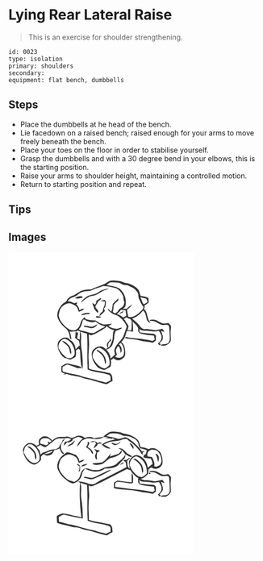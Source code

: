 # Lying Rear Lateral Raise
> This is an exercise for shoulder strengthening.

``` 
id: 0023 
type: isolation 
primary: shoulders 
secondary:  
equipment: flat bench, dumbbells 
``` 

## Steps

 - Place the dumbbells at he head of the bench.
 - Lie facedown on a raised bench; raised enough for your arms to move freely beneath the bench.
 - Place your toes on the floor in order to stabilise yourself.
 - Grasp the dumbbells and with a 30 degree bend in your elbows, this is the starting position.
 - Raise your arms to shoulder height, maintaining a controlled motion.
 - Return to starting position and repeat.

## Tips


## Images

<svg width="368" height="300" viewBox="0 0 276 225" xmlns="http://www.w3.org/2000/svg">
  <g fill="#FFF">
    <path d="M0 0h276v225H0V0m146.55 45.38c-7.22 4.73-15.88 6.27-23.42 10.24-5.12.09-10.45.22-15.2 2.35-3.51 2.09-6.95 4.31-10.45 6.42-4.16 1.4-8.85 3.27-10.72 7.6-1.14 2.51-3.98 3.36-5.95 5.05C75.79 82 72 88.81 72.71 96.07c1.81 7.48 7.22 13.48 13.09 18.17 4.08 3.75 5.03 9.43 5.94 14.62.12 1.12 1.24 1.06 1.86.39-.52-3.63-1.16-7.29-2.59-10.69 3.28.18 6.55-.24 9.82-.38.58-.28 1.73-.84 2.31-1.12 1.08.41 2.17.8 3.27 1.19-.26 4.06-.05 8.13-.39 12.19-1.24-.52-2.45-1.08-3.65-1.69-.46-3.26 1.55-6.31 1.02-9.59-.57.35-1.7 1.04-2.26 1.38l.16-2.3c-.6.58-1.18 1.17-1.75 1.78.48 2.83-.01 5.66-.7 8.4.33-.03.99-.1 1.32-.13.74 2.07 2.91 2.72 4.53 3.89.74 2.17.96 4.48 1.36 6.73-2.16 1.83-4.2 3.79-6.18 5.81-.46-5.36-3.02-11.1-7.94-13.71-1.79-1.4-3.17-3.85-5.79-3.57-4.5-.69-8.54 2.06-11.39 5.25-2.66 3.96-1.44 8.93-.29 13.19 2.03 4.46 4.62 8.96 8.64 11.9 3.09.44 5.98 1.55 8.9 2.61 2.52-1.37 5.03-2.78 7.59-4.09 1.05-3.07 1.31-6.39.61-9.57a38.14 38.14 0 0 0 3.78-2.64c.58.36 1.72 1.09 2.3 1.46 1.18 9.62-.06 19.78 3.89 28.87.86-7.81.01-15.68-.58-23.48-.65-5.32-1.81-10.6-1.76-15.99-.15-5.47 1.24-11.19-.93-16.43 3.23 1.33 6.61 2.22 9.98 3.13 1.16 17.74-.19 35.52.9 53.25 10.19 4.44 21.73 4.19 32.06 8.19l.61.51c2.39 1.69 1 5.19 1.51 7.71-2.3.95-4.52 2.08-6.74 3.2-3.71-1.19-7.56-1.82-11.31-2.84-7.98-3.24-16.73-3.81-24.87-6.64-9.17-3.27-19.03-3.79-28.2-7-.92-2.2-.37-4.68-.45-7 2.25-1.15 4.48-2.35 6.68-3.6 5.02 1.74 10.39 2.75 15.04 5.38 2.27.1 4.54.2 6.79-.18-.28-.34-.86-1.03-1.15-1.37-5.58-2.68-11.95-3.01-17.81-4.88-4.12-1.97-7.65 2.09-11.24 3.53-.03 2.74-.19 5.5.1 8.24.9 2.06 3.54 1.99 5.26 2.89-.86.51-1.72 1.02-2.57 1.53 1.78-.06 3.47-.6 5.17-1.03 7.62 3.28 16.17 2.68 23.75 6.01 4.74 1.85 9.92 2.01 14.7 3.75 6.97 1.71 13.72 4.39 20.79 5.63 3.06-1.5 5.73-3.72 8.96-4.91-.47-3.47.15-7.61-2.6-10.28-.2-.28-.61-.83-.81-1.11-8.18-1.75-16.35-3.53-24.62-4.85-2.53-.42-4.98-1.24-7.37-2.14.22-4.25.17-8.51-.25-12.74-.69-8.37.83-16.75.67-25.08-.03-4.42-.5-8.82-.48-13.24.93.34 2.79 1.02 3.73 1.36 7.85-1.82 14.15-7.12 21.04-11 .6-.87 1.21-1.74 1.85-2.57 3.15 2.88 6.89 5.14 11.08 6.1-2.59 4.33-1.41 9.46-2.43 14.15-1.66 4.15-2.53 9.01-6.32 11.86-.44-3.16-.18-6.39 1.83-9 .54-.18 1.62-.55 2.17-.73.1-1.59.26-3.17.45-4.75a22.856 22.856 0 0 1-4.26 5.61c-2.22 2.21-2.93 6.18-.8 8.69-.94.87-1.88 1.75-2.81 2.64-2.48-2.23-5.28-4.8-8.9-4.36-4.14-.19-7.47 2.54-10.25 5.26-3.28 4.4-1.48 10.14-.31 14.95 2.67 5.25 5.87 11.05 11.66 13.3 1.96.86 4.16 2.03 6.35 1.22 2.74-1.2 5.26-2.83 7.96-4.12 1.5-3.33 1.51-7.12.72-10.64l2.17-.36c.51-.73 1.01-1.45 1.52-2.17 2.58 1.67 5.35 3.99 8.66 3.14 4.28-1.11 8.97-4.17 9.15-9.04.22-6.29-.53-13.79-5.8-17.99 1.75-2.04 3.51-4.11 4.81-6.48 1.71-3.16 2.04-6.81 3.48-10.08 3.09-.12 6.13.64 9.19.99.01-5.03.09-10.09-.78-15.06 2.91 2.72 6.08 5.37 7.96 8.97 1.13 2.06.26 4.51.32 6.72l1.37-.98.12 2.37c7.07 2.6 14.63 3.15 22.05 3.88.25 1.98.65 3.93 1.28 5.82-1.47.74-2.83 2.51-4.65 1.87-5.92-1.43-11.96-2.26-17.98-3.14-6.88-.62-13.86-.85-20.57-2.64-.16.16-.48.47-.64.63 0 .37.02 1.12.02 1.49 7.5 1.24 15.23 1.31 22.57 3.43 5.11 1.66 10.59 1.14 15.72 2.72 2.94 1.34 4.95-1.55 7.16-2.92-.04-2.46 0-4.93.07-7.39-1.28-1.07-2.44-2.66-4.3-2.6-6.49-.55-12.99-.92-19.43-1.92-.62-1.7-.88-3.5-1.21-5.27 4.98 4.23 11.61 1.96 17.44 3.3 4.04.98 8.15.32 12.15-.46 1.17 3.22 4.19 5.89 3.6 9.57.14 3.91-2.51 7.04-5.41 9.29l2.45 2.69c.74-.66 1.48-1.31 2.22-1.95l-2.35-.71c1.61-2.81 5.34-4.7 5.08-8.35.4-3.78-1.69-7.12-2.76-10.6 1.71.56 3.4 1.23 5.16 1.61-.72-1.7-1.92-3.12-2.94-4.64-3.77.44-7.34 2.02-11.16 2.12-3.67-.5-7.31-1.17-10.96-1.73-2.41-.2-5 .79-7.22-.52-2.7-1.14-4.03-3.9-5.91-5.96-2.82-3.52-6.56-6.11-9.94-9.03 6.75-2.13 12.13-6.95 16.63-12.23 2.98 3.19 3.92 7.44 4.7 11.59.55 3.24 2.64 7.01 6.37 6.88-6.22-5.48-3.67-15.56-10.2-20.88.33-.66.97-1.97 1.3-2.62-.1-.54-.3-1.6-.4-2.13 2.18-1.45 4.21-3.09 6.3-4.66-.14-2.14-.27-4.29-.37-6.43-3.46-2.31-7.67-2.75-11.69-3.27-.9-3.03-1.74-6.11-3.05-8.99-3.74-5.15-9.82-7.71-15.6-9.82-3.5-.43-6.87-1.21-10.06-2.74-6.92-1.08-15.21-3.29-21.25 1.51m63.67 55.83c0 .31-.02.94-.02 1.25 2.58.38 5.26.17 7.78.95 3.06 1.35 5.78 3.34 8.8 4.77 3.68 1.84 8.25-1.47 11.64 1.37 1.28 4.3.89 8.94 1.35 13.38-.16 3.98 1.17 8.7-1.73 11.98-3.01 3.73-8.78.9-12.19 4.09 2.68.67 5.44.34 8.15.21 3.12-1.56 6.33-3.7 7.44-7.17.13-5.67-.77-11.37.09-17.02.21-1.84.54-3.79-.13-5.57-1.05-1.33-2.3-2.47-3.45-3.7-3.25 0-6.67 1.73-9.77.21-2.78-1-5.17-2.76-7.76-4.12-3.23-1.11-6.86-1.4-10.2-.63z"/>
    <path d="M145.79 49.11c1.83-1.13 3.32-2.81 5.28-3.73 4.25-.45 8.58-.22 12.8.41 2.69.35 4.7 2.43 7.27 3.1 2.05.37 4.14.44 6.22.65 2.7 1.68 5.7 2.77 8.52 4.22 2.63 2.01 5.16 4.36 6.6 7.39.95 2.35.69 4.97 1.18 7.43 2.39 4.28 3.43 9.3 7.12 12.78-.18 4.63-4.5 7.09-7.39 10.06-4.31 3.16-9.42 6.72-15.06 5.23-1.03-3.49-1.56-7.1-1.95-10.71 2.94-2.27 5.9-4.7 7.83-7.93-3.01 1.88-5.85 4.07-8.32 6.62-1.84 0-3.69.03-5.53.08 1.35-1.43 3.28-2.57 3.76-4.61 1.34-7.41-.13-15.32-4.91-21.26-4.93-7.98-15.31-7.78-23.42-9.73z"/>
    <path d="M124.57 56.65c5.15-2.86 11.02-3.93 16.48-6.05 5.9.09 11.67 1.54 17.4 2.84 6.04 1.78 9.86 7.13 12.31 12.62-.02 3.06.65 6.06 1.64 8.95-.17 2.13-1.08 4.2-2.17 6.02-2.15 2.25-5.44 3.3-6.99 6.13-.97 2.1-3.01 3.23-4.92 4.34-1.08-.74-2.16-1.49-3.23-2.24 1.12-3.5 1.18-7.16 1.57-10.77 1.85-2.45 4.38-4.3 6.66-6.34.06-1.12.11-2.24.17-3.36-2.51 3-5.85 5.21-8.16 8.36-1.02 3.94-.36 8.32-2.75 11.88-1.54-1.69-3.02-3.44-4.68-5.03.18 3.57 3.39 5.32 5.97 7.13 3.08 2.62 7.53 2.51 10.63 5.16 4.87 3.83 9.25 8.77 11.49 14.62-1.47 4.27-2.95 8.55-4.43 12.82-2.88 8.54-12.07 13.17-14.04 22.18-.2 2.24.58 4.4 1.14 6.53-2.3 2.1-4.53 4.26-6.76 6.44-.18-5.1-2.71-10.02-6.46-13.42 2.37-.72 4.68-1.8 6.38-3.65 3.77-3.12 4.13-8.33 5.43-12.71-.1-4.05.43-8.09 2.43-11.68 2.97-.78 5.77-2.08 8.54-3.4.07-.4.21-1.2.28-1.61-2.56.52-5.01 1.44-7.54 2.1-4.32-.62-8.82-1.49-12.33-4.27 1.87-.92 3.69-1.96 5.22-3.41-4.31.24-8.6 1.37-12.92.93-4.33-1.11-8.08-3.69-11.81-6.04-4.29.24-8.58-.24-12.72-1.33-1.59-.49-2.45-2.05-3.36-3.31-1.24 1.37-2.62 2.63-3.82 4.04-2.47 3.82-2.35 9.03-5.84 12.24-3.34 4.03-9.91 4.31-13.94 1.22-7.03-4.8-13.93-11.7-14.74-20.61 1.02-4.1 1.34-8.69 4.37-11.93 3.28-3.08 7.34-6.1 12.09-5.77 3.94 1.06 7.96 2.76 10.71 5.88 1.09 2.27 1.66 4.76 2.94 6.95 2.7-1.31 6.16-1.82 7.69-4.71-2.57.21-5.05 1-7.27 2.31.36-3.53-1.8-6.27-4.19-8.54.37-.74 1.11-2.21 1.49-2.95-1.57.17-3.09.56-4.56 1.16-3.18-1.41-6.29-3.18-9.89-3.08 2.03-3.21 5.26-5.25 8.87-6.26 5.21-1.36 8.14-6.68 13.52-7.68 4.54-1.82 9.83-.14 14.1-2.7m9.31 3.15c-4.54 3.36-10.34 3.61-15.46 5.53-4 2.73-8.28 5.49-10.6 9.91 4.62-3.31 8.69-7.6 14.22-9.45 2.68-.66 5.52-.76 8.09-1.86 3.96-1.83 7.35-4.72 11.37-6.43 2.66-.76 5.44-1.36 7.69-3.08-5.31 1.04-10.9 2.03-15.31 5.38m-34.89 9.09c3.8 1.28 7.68-.25 11.46-.8a37.8 37.8 0 0 0-1.52-2.22c-3.46-.53-7.4.57-9.94 3.02m31.61 3.97c-.01.68-.04 2.04-.05 2.72-.62 1-1.23 1.99-1.84 3-1.26-1.03-2.6-1.99-4.15-2.56.81 2.36 1.85 4.64 2.53 7.05.86 3.33 3.58 5.69 6.18 7.72 1.96-4.06-3.78-6.19-4.09-9.98 1.49-2.43 3.11-4.78 4.36-7.36 1.38-1.58 5.09-2.42 4.09-5.04-2.57 1.08-4.85 2.73-7.03 4.45m6.32.3c2.11.21 4.23.23 6.34.49.63 3.56-.49 7.11-2.26 10.17-.12 1.65-.48 3.26-.9 4.85-2.56 1.52-4.69 3.76-4.93 6.91 1.9-1.53 3.76-3.11 5.56-4.74.86-.85 1.79-1.65 2.45-2.67.3-1.54-.73-2.82-1.3-4.14 2.86-1.62 2.67-5.26 3-8.09.33-1.66-.2-3.37-1.62-4.36-2.25-.38-4.33.76-6.34 1.58m-28.89 21.09c4.18-.65 8.25-2.18 12.56-1.79-.01-.48-.02-1.45-.03-1.94-4.29.18-9.66-.07-12.53 3.73m22.25 3.25c2.67.85 5.46.16 8.12-.39-2.34-1.31-5.03-1.78-7.69-1.71-.11.52-.32 1.57-.43 2.1zM196.08 67.39c3.03.76 6.13 1.27 9.09 2.29.71 1.57 1.18 3.24 1.79 4.86-1.91 1.19-3.83 2.36-5.76 3.5-2.7-3.07-2.93-7.31-5.12-10.65z"/>
    <path d="M160.98 92.38c2.43-1.75 4.71-3.75 6.3-6.32 2.27.32 4.54.58 6.82.79.44 2.59.84 5.19 1.15 7.8a211.5 211.5 0 0 1-4.28 3.11c-2.9-2.53-6.11-4.73-9.99-5.38m3.76-.32c2.74-.35 5.56-1.44 6.91-4.03-2.6.76-5.01 2.08-6.91 4.03zM171.31 99.96c1.4-.94 2.8-1.91 4.19-2.88 1.76 1.24 3.7 2.19 5.8 2.73.67.99 1.34 1.97 2.02 2.96-.31 4.72.37 9.51-.74 14.18-1.88-.15-3.76-.31-5.63-.51.65-2.12 1.66-4.2 1.61-6.46-1.44-3.04-4.29-5.2-5.27-8.49-.49-.39-1.48-1.15-1.98-1.53zM111.04 100.67c1.29.06 2.59.14 3.89.24l-.64.87c4.79 1.68 10.24 4.32 15.2 1.8 4 3.71 8.93 6.16 14.31 7.09-.35.38-1.05 1.14-1.4 1.51-5.42 1.87-9.87 5.66-14.96 8.17-5.43 1.77-10.41-1.86-15.64-2.62-2.22-.61-4.74-.51-6.67-1.87-.35-1.38.93-2.3 1.51-3.39 2.55-3.47 2.73-7.94 4.4-11.8m13.05 10.77c-3.77-.48-7.43-1.64-11.24-1.87-.18.42-.53 1.26-.7 1.68 3.16.42 6.26 1.22 9.36 1.96 4.5 1.07 8.91-2 10.98-5.84-2.79 1.37-5.41 3.13-8.4 4.07zM74.59 143.17c-1.36-6.07 3.08-13.21 9.36-13.95 8.83 2.54 14.29 11.86 14.57 20.68.38 3.41-2.08 6.41-5.05 7.74-2.18 1.14-4.61 0-6.89-.16-5.08-3.74-9.1-8.72-11.99-14.31m5.02-10.85c2.94 3.33 7.26 5.38 9.54 9.33 2.38 3.22 1.39 7.73 3.9 10.88.89-4.65-.01-9.77-3.17-13.4-2.64-3.15-5.86-6.67-10.27-6.81zM164.22 137.63c.9-.83 1.8-1.66 2.69-2.5 4.36 4.53 5.96 11.4 4.54 17.45-1.51 5.3-8.08 5.78-12.4 3.84.26-1.51 1.47-2.56 2.31-3.76-.61-2.19-1.78-4.34-1.6-6.66.72-2.19 2.06-4.12 3.31-6.04 3.26 2.41 3.3 6.73 3.9 10.37 3.13-4.15 1.09-9.81-2.75-12.7zM126.55 159.44c-4.03-6.53 1.17-15.87 8.43-17.03 10.58 3.01 16.76 15.04 15.3 25.56-1.97 2.29-4.19 4.42-7.13 5.39-7.82-.89-12.85-7.67-16.6-13.92m4.96-12.33c3.98 2.75 8.09 5.8 10.19 10.31 1.13 3.22 1.43 6.66 2.4 9.92.57-1.77 1.41-3.61.9-5.5-.68-7.6-6.74-13.91-13.71-16.43.06.43.16 1.28.22 1.7z"/>
  </g>
  <g fill="#333">
    <path d="M146.55 45.38c6.04-4.8 14.33-2.59 21.25-1.51 3.19 1.53 6.56 2.31 10.06 2.74 5.78 2.11 11.86 4.67 15.6 9.82 1.31 2.88 2.15 5.96 3.05 8.99 4.02.52 8.23.96 11.69 3.27.1 2.14.23 4.29.37 6.43-2.09 1.57-4.12 3.21-6.3 4.66.1.53.3 1.59.4 2.13-.33.65-.97 1.96-1.3 2.62 6.53 5.32 3.98 15.4 10.2 20.88-3.73.13-5.82-3.64-6.37-6.88-.78-4.15-1.72-8.4-4.7-11.59-4.5 5.28-9.88 10.1-16.63 12.23 3.38 2.92 7.12 5.51 9.94 9.03 1.88 2.06 3.21 4.82 5.91 5.96 2.22 1.31 4.81.32 7.22.52 3.65.56 7.29 1.23 10.96 1.73 3.82-.1 7.39-1.68 11.16-2.12 1.02 1.52 2.22 2.94 2.94 4.64-1.76-.38-3.45-1.05-5.16-1.61 1.07 3.48 3.16 6.82 2.76 10.6.26 3.65-3.47 5.54-5.08 8.35l2.35.71c-.74.64-1.48 1.29-2.22 1.95l-2.45-2.69c2.9-2.25 5.55-5.38 5.41-9.29.59-3.68-2.43-6.35-3.6-9.57-4 .78-8.11 1.44-12.15.46-5.83-1.34-12.46.93-17.44-3.3.33 1.77.59 3.57 1.21 5.27 6.44 1 12.94 1.37 19.43 1.92 1.86-.06 3.02 1.53 4.3 2.6-.07 2.46-.11 4.93-.07 7.39-2.21 1.37-4.22 4.26-7.16 2.92-5.13-1.58-10.61-1.06-15.72-2.72-7.34-2.12-15.07-2.19-22.57-3.43 0-.37-.02-1.12-.02-1.49.16-.16.48-.47.64-.63 6.71 1.79 13.69 2.02 20.57 2.64 6.02.88 12.06 1.71 17.98 3.14 1.82.64 3.18-1.13 4.65-1.87-.63-1.89-1.03-3.84-1.28-5.82-7.42-.73-14.98-1.28-22.05-3.88l-.12-2.37-1.37.98c-.06-2.21.81-4.66-.32-6.72-1.88-3.6-5.05-6.25-7.96-8.97.87 4.97.79 10.03.78 15.06-3.06-.35-6.1-1.11-9.19-.99-1.44 3.27-1.77 6.92-3.48 10.08-1.3 2.37-3.06 4.44-4.81 6.48 5.27 4.2 6.02 11.7 5.8 17.99-.18 4.87-4.87 7.93-9.15 9.04-3.31.85-6.08-1.47-8.66-3.14-.51.72-1.01 1.44-1.52 2.17l-2.17.36c.79 3.52.78 7.31-.72 10.64-2.7 1.29-5.22 2.92-7.96 4.12-2.19.81-4.39-.36-6.35-1.22-5.79-2.25-8.99-8.05-11.66-13.3-1.17-4.81-2.97-10.55.31-14.95 2.78-2.72 6.11-5.45 10.25-5.26 3.62-.44 6.42 2.13 8.9 4.36.93-.89 1.87-1.77 2.81-2.64-2.13-2.51-1.42-6.48.8-8.69 1.71-1.64 3.13-3.53 4.26-5.61-.19 1.58-.35 3.16-.45 4.75-.55.18-1.63.55-2.17.73-2.01 2.61-2.27 5.84-1.83 9 3.79-2.85 4.66-7.71 6.32-11.86 1.02-4.69-.16-9.82 2.43-14.15-4.19-.96-7.93-3.22-11.08-6.1-.64.83-1.25 1.7-1.85 2.57-6.89 3.88-13.19 9.18-21.04 11-.94-.34-2.8-1.02-3.73-1.36-.02 4.42.45 8.82.48 13.24.16 8.33-1.36 16.71-.67 25.08.42 4.23.47 8.49.25 12.74 2.39.9 4.84 1.72 7.37 2.14 8.27 1.32 16.44 3.1 24.62 4.85.2.28.61.83.81 1.11 2.75 2.67 2.13 6.81 2.6 10.28-3.23 1.19-5.9 3.41-8.96 4.91-7.07-1.24-13.82-3.92-20.79-5.63-4.78-1.74-9.96-1.9-14.7-3.75-7.58-3.33-16.13-2.73-23.75-6.01-1.7.43-3.39.97-5.17 1.03.85-.51 1.71-1.02 2.57-1.53-1.72-.9-4.36-.83-5.26-2.89-.29-2.74-.13-5.5-.1-8.24 3.59-1.44 7.12-5.5 11.24-3.53 5.86 1.87 12.23 2.2 17.81 4.88.29.34.87 1.03 1.15 1.37-2.25.38-4.52.28-6.79.18-4.65-2.63-10.02-3.64-15.04-5.38-2.2 1.25-4.43 2.45-6.68 3.6.08 2.32-.47 4.8.45 7 9.17 3.21 19.03 3.73 28.2 7 8.14 2.83 16.89 3.4 24.87 6.64 3.75 1.02 7.6 1.65 11.31 2.84 2.22-1.12 4.44-2.25 6.74-3.2-.51-2.52.88-6.02-1.51-7.71l-.61-.51c-10.33-4-21.87-3.75-32.06-8.19-1.09-17.73.26-35.51-.9-53.25-3.37-.91-6.75-1.8-9.98-3.13 2.17 5.24.78 10.96.93 16.43-.05 5.39 1.11 10.67 1.76 15.99.59 7.8 1.44 15.67.58 23.48-3.95-9.09-2.71-19.25-3.89-28.87-.58-.37-1.72-1.1-2.3-1.46-1.2.96-2.47 1.83-3.78 2.64.7 3.18.44 6.5-.61 9.57-2.56 1.31-5.07 2.72-7.59 4.09-2.92-1.06-5.81-2.17-8.9-2.61-4.02-2.94-6.61-7.44-8.64-11.9-1.15-4.26-2.37-9.23.29-13.19 2.85-3.19 6.89-5.94 11.39-5.25 2.62-.28 4 2.17 5.79 3.57 4.92 2.61 7.48 8.35 7.94 13.71 1.98-2.02 4.02-3.98 6.18-5.81-.4-2.25-.62-4.56-1.36-6.73-1.62-1.17-3.79-1.82-4.53-3.89-.33.03-.99.1-1.32.13.69-2.74 1.18-5.57.7-8.4.57-.61 1.15-1.2 1.75-1.78l-.16 2.3c.56-.34 1.69-1.03 2.26-1.38.53 3.28-1.48 6.33-1.02 9.59 1.2.61 2.41 1.17 3.65 1.69.34-4.06.13-8.13.39-12.19-1.1-.39-2.19-.78-3.27-1.19-.58.28-1.73.84-2.31 1.12-3.27.14-6.54.56-9.82.38 1.43 3.4 2.07 7.06 2.59 10.69-.62.67-1.74.73-1.86-.39-.91-5.19-1.86-10.87-5.94-14.62-5.87-4.69-11.28-10.69-13.09-18.17-.71-7.26 3.08-14.07 8.1-19.03 1.97-1.69 4.81-2.54 5.95-5.05 1.87-4.33 6.56-6.2 10.72-7.6 3.5-2.11 6.94-4.33 10.45-6.42 4.75-2.13 10.08-2.26 15.2-2.35 7.54-3.97 16.2-5.51 23.42-10.24m-.76 3.73c8.11 1.95 18.49 1.75 23.42 9.73 4.78 5.94 6.25 13.85 4.91 21.26-.48 2.04-2.41 3.18-3.76 4.61 1.84-.05 3.69-.08 5.53-.08 2.47-2.55 5.31-4.74 8.32-6.62-1.93 3.23-4.89 5.66-7.83 7.93.39 3.61.92 7.22 1.95 10.71 5.64 1.49 10.75-2.07 15.06-5.23 2.89-2.97 7.21-5.43 7.39-10.06-3.69-3.48-4.73-8.5-7.12-12.78-.49-2.46-.23-5.08-1.18-7.43-1.44-3.03-3.97-5.38-6.6-7.39-2.82-1.45-5.82-2.54-8.52-4.22-2.08-.21-4.17-.28-6.22-.65-2.57-.67-4.58-2.75-7.27-3.1-4.22-.63-8.55-.86-12.8-.41-1.96.92-3.45 2.6-5.28 3.73m-21.22 7.54c-4.27 2.56-9.56.88-14.1 2.7-5.38 1-8.31 6.32-13.52 7.68-3.61 1.01-6.84 3.05-8.87 6.26 3.6-.1 6.71 1.67 9.89 3.08 1.47-.6 2.99-.99 4.56-1.16-.38.74-1.12 2.21-1.49 2.95 2.39 2.27 4.55 5.01 4.19 8.54 2.22-1.31 4.7-2.1 7.27-2.31-1.53 2.89-4.99 3.4-7.69 4.71-1.28-2.19-1.85-4.68-2.94-6.95-2.75-3.12-6.77-4.82-10.71-5.88-4.75-.33-8.81 2.69-12.09 5.77-3.03 3.24-3.35 7.83-4.37 11.93.81 8.91 7.71 15.81 14.74 20.61 4.03 3.09 10.6 2.81 13.94-1.22 3.49-3.21 3.37-8.42 5.84-12.24 1.2-1.41 2.58-2.67 3.82-4.04.91 1.26 1.77 2.82 3.36 3.31 4.14 1.09 8.43 1.57 12.72 1.33 3.73 2.35 7.48 4.93 11.81 6.04 4.32.44 8.61-.69 12.92-.93-1.53 1.45-3.35 2.49-5.22 3.41 3.51 2.78 8.01 3.65 12.33 4.27 2.53-.66 4.98-1.58 7.54-2.1-.07.41-.21 1.21-.28 1.61-2.77 1.32-5.57 2.62-8.54 3.4-2 3.59-2.53 7.63-2.43 11.68-1.3 4.38-1.66 9.59-5.43 12.71-1.7 1.85-4.01 2.93-6.38 3.65 3.75 3.4 6.28 8.32 6.46 13.42 2.23-2.18 4.46-4.34 6.76-6.44-.56-2.13-1.34-4.29-1.14-6.53 1.97-9.01 11.16-13.64 14.04-22.18 1.48-4.27 2.96-8.55 4.43-12.82-2.24-5.85-6.62-10.79-11.49-14.62-3.1-2.65-7.55-2.54-10.63-5.16-2.58-1.81-5.79-3.56-5.97-7.13 1.66 1.59 3.14 3.34 4.68 5.03 2.39-3.56 1.73-7.94 2.75-11.88 2.31-3.15 5.65-5.36 8.16-8.36-.06 1.12-.11 2.24-.17 3.36-2.28 2.04-4.81 3.89-6.66 6.34-.39 3.61-.45 7.27-1.57 10.77 1.07.75 2.15 1.5 3.23 2.24 1.91-1.11 3.95-2.24 4.92-4.34 1.55-2.83 4.84-3.88 6.99-6.13 1.09-1.82 2-3.89 2.17-6.02-.99-2.89-1.66-5.89-1.64-8.95-2.45-5.49-6.27-10.84-12.31-12.62-5.73-1.3-11.5-2.75-17.4-2.84-5.46 2.12-11.33 3.19-16.48 6.05m71.51 10.74c2.19 3.34 2.42 7.58 5.12 10.65 1.93-1.14 3.85-2.31 5.76-3.5-.61-1.62-1.08-3.29-1.79-4.86-2.96-1.02-6.06-1.53-9.09-2.29m-35.1 24.99c3.88.65 7.09 2.85 9.99 5.38a211.5 211.5 0 0 0 4.28-3.11c-.31-2.61-.71-5.21-1.15-7.8-2.28-.21-4.55-.47-6.82-.79-1.59 2.57-3.87 4.57-6.3 6.32m10.33 7.58c.5.38 1.49 1.14 1.98 1.53.98 3.29 3.83 5.45 5.27 8.49.05 2.26-.96 4.34-1.61 6.46 1.87.2 3.75.36 5.63.51 1.11-4.67.43-9.46.74-14.18-.68-.99-1.35-1.97-2.02-2.96-2.1-.54-4.04-1.49-5.8-2.73-1.39.97-2.79 1.94-4.19 2.88m-60.27.71c-1.67 3.86-1.85 8.33-4.4 11.8-.58 1.09-1.86 2.01-1.51 3.39 1.93 1.36 4.45 1.26 6.67 1.87 5.23.76 10.21 4.39 15.64 2.62 5.09-2.51 9.54-6.3 14.96-8.17.35-.37 1.05-1.13 1.4-1.51a27.974 27.974 0 0 1-14.31-7.09c-4.96 2.52-10.41-.12-15.2-1.8l.64-.87c-1.3-.1-2.6-.18-3.89-.24m-36.45 42.5c2.89 5.59 6.91 10.57 11.99 14.31 2.28.16 4.71 1.3 6.89.16 2.97-1.33 5.43-4.33 5.05-7.74-.28-8.82-5.74-18.14-14.57-20.68-6.28.74-10.72 7.88-9.36 13.95m89.63-5.54c3.84 2.89 5.88 8.55 2.75 12.7-.6-3.64-.64-7.96-3.9-10.37-1.25 1.92-2.59 3.85-3.31 6.04-.18 2.32.99 4.47 1.6 6.66-.84 1.2-2.05 2.25-2.31 3.76 4.32 1.94 10.89 1.46 12.4-3.84 1.42-6.05-.18-12.92-4.54-17.45-.89.84-1.79 1.67-2.69 2.5m-37.67 21.81c3.75 6.25 8.78 13.03 16.6 13.92 2.94-.97 5.16-3.1 7.13-5.39 1.46-10.52-4.72-22.55-15.3-25.56-7.26 1.16-12.46 10.5-8.43 17.03z"/>
    <path d="M133.88 59.8c4.41-3.35 10-4.34 15.31-5.38-2.25 1.72-5.03 2.32-7.69 3.08-4.02 1.71-7.41 4.6-11.37 6.43-2.57 1.1-5.41 1.2-8.09 1.86-5.53 1.85-9.6 6.14-14.22 9.45 2.32-4.42 6.6-7.18 10.6-9.91 5.12-1.92 10.92-2.17 15.46-5.53zM98.99 68.89c2.54-2.45 6.48-3.55 9.94-3.02a37.8 37.8 0 0 1 1.52 2.22c-3.78.55-7.66 2.08-11.46.8zM130.6 72.86c2.18-1.72 4.46-3.37 7.03-4.45 1 2.62-2.71 3.46-4.09 5.04-1.25 2.58-2.87 4.93-4.36 7.36.31 3.79 6.05 5.92 4.09 9.98-2.6-2.03-5.32-4.39-6.18-7.72-.68-2.41-1.72-4.69-2.53-7.05 1.55.57 2.89 1.53 4.15 2.56.61-1.01 1.22-2 1.84-3 .01-.68.04-2.04.05-2.72z"/>
    <path d="M136.92 73.16c2.01-.82 4.09-1.96 6.34-1.58 1.42.99 1.95 2.7 1.62 4.36-.33 2.83-.14 6.47-3 8.09.57 1.32 1.6 2.6 1.3 4.14-.66 1.02-1.59 1.82-2.45 2.67-1.8 1.63-3.66 3.21-5.56 4.74.24-3.15 2.37-5.39 4.93-6.91.42-1.59.78-3.2.9-4.85 1.77-3.06 2.89-6.61 2.26-10.17-2.11-.26-4.23-.28-6.34-.49zM164.74 92.06c1.9-1.95 4.31-3.27 6.91-4.03-1.35 2.59-4.17 3.68-6.91 4.03zM108.03 94.25c2.87-3.8 8.24-3.55 12.53-3.73.01.49.02 1.46.03 1.94-4.31-.39-8.38 1.14-12.56 1.79zM130.28 97.5c.11-.53.32-1.58.43-2.1 2.66-.07 5.35.4 7.69 1.71-2.66.55-5.45 1.24-8.12.39zM210.22 101.21c3.34-.77 6.97-.48 10.2.63 2.59 1.36 4.98 3.12 7.76 4.12 3.1 1.52 6.52-.21 9.77-.21 1.15 1.23 2.4 2.37 3.45 3.7.67 1.78.34 3.73.13 5.57-.86 5.65.04 11.35-.09 17.02-1.11 3.47-4.32 5.61-7.44 7.17-2.71.13-5.47.46-8.15-.21 3.41-3.19 9.18-.36 12.19-4.09 2.9-3.28 1.57-8 1.73-11.98-.46-4.44-.07-9.08-1.35-13.38-3.39-2.84-7.96.47-11.64-1.37-3.02-1.43-5.74-3.42-8.8-4.77-2.52-.78-5.2-.57-7.78-.95 0-.31.02-.94.02-1.25zM124.09 111.44c2.99-.94 5.61-2.7 8.4-4.07-2.07 3.84-6.48 6.91-10.98 5.84-3.1-.74-6.2-1.54-9.36-1.96.17-.42.52-1.26.7-1.68 3.81.23 7.47 1.39 11.24 1.87zM79.61 132.32c4.41.14 7.63 3.66 10.27 6.81 3.16 3.63 4.06 8.75 3.17 13.4-2.51-3.15-1.52-7.66-3.9-10.88-2.28-3.95-6.6-6-9.54-9.33zM131.51 147.11c-.06-.42-.16-1.27-.22-1.7 6.97 2.52 13.03 8.83 13.71 16.43.51 1.89-.33 3.73-.9 5.5-.97-3.26-1.27-6.7-2.4-9.92-2.1-4.51-6.21-7.56-10.19-10.31z"/>
  </g>
</svg>

<svg width="368" height="300" viewBox="0 0 276 225" xmlns="http://www.w3.org/2000/svg">
  <g fill="#FFF">
    <path d="M0 0h276v225H0V0m149.36 43.6c-3.16 1.82-6.4 3.83-8.48 6.91-4.62.34-9.17 1.18-13.72 1.97-3.65-3.39-9.08-2.54-13.28-.79-2.43-1.58-5.01-3.19-8.01-3.19-5.09-1.04-8.8 4.55-13.88 2.9-1.85-1.06-3.89-2.15-6.08-1.47-4.31 1.06-8.84-.62-13.05.98-4.51 1.23-7.64 4.85-11.12 7.72-1.09-.64-2.2-1.26-3.33-1.84.28 1.03.83 3.11 1.1 4.14-1.74.57-3.52 2.4-5.43 1.33-2.27-.94-4.66-1.56-7.05-2.09.34-2.15-.15-4.85 1.84-6.34 2.16-2.14 5.47-1.71 8.23-1.6 3.01-.08 4.75 2.67 6.85 4.34l.64-1.58c-2.96-2.7-6.23-5.92-10.59-5.63-2.91-.35-5.22 1.75-7.23 3.55-2.37 2.25-1.51 5.86-1.31 8.75-1.28.66-2.55 1.33-3.81 2.01-3.86-3.73-10.53-6.04-15.16-2.3-2.98 2.62-5.63 6.67-4.69 10.81 1.7 8.25 6.62 16.84 15.22 19.24 4.79.69 8.09-3.73 11.26-6.61.12-1.84.2-3.67.21-5.51 1.18-1.04 2.35-2.09 3.53-3.13 2.04.7 3.98 1.96 6.17 2.07 2.31-.35 4.67-1.06 6.57-2.47 1.72-1.57 2.45-3.88 3.36-5.96 2.78-.29 5.41-1.24 7.95-2.37 1.16 2.61 2.01 5.49 4.07 7.57.71.96 1.83.81 2.78.35-2.48-2.9-5.42-6.27-4.86-10.39-.28-4.71 3.41-8.02 5.92-11.53-1.68.7-3.7 1.3-3.97 3.39-.62 3.46-4.25 5.28-4.57 8.84-1.47.95-2.88 2.02-4.49 2.71-3.02.68-6.28.1-9.16 1.43-3.46 1.64-6.98 3.23-10.77 3.9-1.14 1-2.28 1.99-3.43 2.97-.46-2.14-.91-4.28-1.42-6.41-1.61-1.46-3-3.13-4.18-4.96 1.95-1.05 3.92-2.08 5.89-3.1 2.18 1.54 4.36 3.29 7.16 3.38 4.95-3.58 9.83-7.27 14.49-11.22 4.95-3.4 11.11-.86 16.54-2.22 2.5-.81 4.91.45 7.19 1.31-2.36 2.72-5.55 4.38-9.21 3.84-.91 1.91-1.44 3.97-1.95 6.02 2.06-1.3 3.79-3.02 5.04-5.11l2.7.4c2.44-1.19 6.07-1.74 5.83-5.22 2.44-1.01 4.72-2.46 7.32-3.03 2.84-.31 5.23 1.63 7.77 2.56-4.26 2.71-7.5 7.11-8.87 11.95 2.23-2.42 4.92-4.67 5.9-7.94 3.34-2.32 7.11-4.62 11.29-4.66 7.5 1.13 16.09 2.83 22.81-1.77 2.26.34 4.52.59 6.8.87-.92.37-2.75 1.13-3.67 1.51l.32.44c2.82-1.36 5.93-.53 8.87-.15l.23-.96c1.41.58 2.81 1.17 4.21 1.77-6.96 1.53-14.15 3.24-19.89 7.78 3.51 3.36 8.33 6.78 13.44 5.68-3.32-2.32-7.13-3.78-10.5-6.02 3.15-1.21 6.11-2.89 9.31-3.95 5.79-1.23 11.94-.67 17.5-3 2.35-1.09 4.95-1.13 7.48-1.27 2.37 2.4 5.06 4.41 7.82 6.33 5.55 4.58 10.73 9.8 14.27 16.13.72.33 2.16.98 2.88 1.31-3.75-3.2.8-4.34 2.17-6.46-1.62.39-3.5 2.18-5.09 1.01-2.88-5.11-7.51-8.9-11.68-12.91-4.18-2.84-7.73-6.89-12.95-7.73-3.1.95-6.16 2.05-9.36 2.61a107.2 107.2 0 0 0-18.37-4.37c2.38-1.26 4.18-3.98 7.09-3.96 5.55-.25 11.56-.25 16.46 2.73 3.46 2.21 7.88.49 11.54 2.18 4 1.76 8.73 3.24 11.08 7.22 2.19 3.12 1.4 7.32 4.25 10.08 3.28.86 6.73 1.3 9.78 2.86-.72 1.92-1.3 3.89-1.64 5.92-.87.35-1.75.69-2.62 1.02-.66 1.33-1.63 3.69.61 4.16 3.16.59 6.37.81 9.55 1.25 1.19 2.6 2.35 5.32 2.45 8.23-2.45 1.73-4.82 3.55-7.11 5.49-.48-9.19-7.6-18.21-17.1-18.91-4.57.28-7.8 4.08-9.98 7.74-1.94 3.9-.05 8.33.34 12.39-4.16-2.22-3.1-7.66-3.96-11.55 1.76-1.31 3.48-2.74 4.55-4.7-1.96.64-3.85 1.6-5.09 3.3-1.5.32-3.52-.66-4.64.7.09 1.43 2.46 1.38 2.89 2.72.73 2.34.98 4.8 1.47 7.2-10.81 5.82-21.75 11.39-32.7 16.92-4.87 1.71-9.13 4.64-13.54 7.24-3.27 2.27-7.58 1.54-11.08.22-4.81-1.85-9.94-2.69-15.06-3.11.75.49 2.25 1.46 3 1.95.31 6.85-.59 13.7-.22 20.55.46 10.43.94 20.91 2.52 31.24-3.87-1.62-8.1-1.82-12.13-2.84-5.11-1.21-10.23-2.53-15.48-3.04-3.27.33-6.14 2.18-9.02 3.64-.09 3.47.1 6.93.46 10.38 5.68 2.36 11.86 2.85 17.68 4.71 3.01.79 5.98 2.15 9.17 1.83 5.54-.2 10.4 2.89 15.68 4.01 10.59 1.73 20.57 6.08 31.09 8.03 3.02-1.54 5.7-3.71 8.91-4.91-.51-3.47.16-7.62-2.62-10.27-.21-.28-.62-.84-.82-1.11-8.12-1.74-16.24-3.52-24.44-4.83-2.58-.43-5.08-1.24-7.53-2.16.33-4.9-.03-9.81-.36-14.7-.05-6.76.17-13.53.96-20.25-.07-5.37-.68-10.73-.66-16.11.93.34 2.78 1.02 3.7 1.36 5.31-1.14 9.81-4.3 14.82-6.22 12.73-6.43 25.36-13.08 38.08-19.53 1.84.38 3.61 1.04 5.43 1.5.77 1.24 1.53 2.48 2.28 3.74 3.23 3.22 6.03 6.99 10.42 8.76-.35.01-1.05.01-1.4.01.21 2.38.22 4.76.15 7.14l1.27-1.14.2 2.34c1.46.49 2.92 1.01 4.37 1.55 5.84 1.19 11.75 1.81 17.67 2.44.23 1.89.61 3.75 1.18 5.57-.96.77-1.92 1.54-2.87 2.32-8.78-1.84-17.65-3.49-26.62-3.96-9.92-1-19.77-2.6-29.68-3.77-.02-2.95-.05-7.06 3.77-7.47 6.97-.05 13.79 1.91 20.73 2.33.87-.32 1.72-.7 2.53-1.17-.59-4.69 1.04-10-1.75-14.17-.9 4.53-.41 9.22-.4 13.82-6.96-1.08-14-1.54-20.93-2.81-1.54.86-3.15 1.58-4.6 2.6-1.05 1.5-.91 3.49-1.05 5.25.05 1.37-.39 3.28 1.34 3.8 13.58 2.77 27.74 1.62 41.07 5.77 4.64.73 9.36.92 13.92 2.18 2.52.82 4.07-1.87 6.02-2.94l.25-.19c-.07-2.38.13-4.77-.13-7.14-.8-1.5-2.25-2.84-4.05-2.82-6.51-.56-13.04-.91-19.5-1.93-.61-1.69-.87-3.48-1.2-5.24 5.05 4.2 11.76 1.95 17.66 3.32 3.96.98 7.98.22 11.91-.48 1.18 3.23 4.24 5.91 3.6 9.62.1 3.85-2.5 6.98-5.39 9.19.77.9 1.55 1.79 2.34 2.69.79-.64 1.59-1.26 2.39-1.89l-2.4-.75c1.4-1.92 3.09-3.6 4.5-5.52 1.88-4.63-.85-9.17-2.15-13.54 1.68.66 3.35 1.38 5.04 2.05-.6-1.84-1.79-3.38-2.84-4.97-4.72.54-9.38 3.03-14.19 1.68-3.62-.42-7.21-1.61-10.88-1.2-2.79.61-5.18-1.29-7.69-2.09 4.83-.39 8.24-4.27 11.47-7.47.21-2.07.32-4.14.32-6.21 1.3-1.09 2.64-2.14 3.96-3.21 2.57.89 5.15 2.81 8 1.9 4.45-.57 8.52-4.06 9.07-8.63.37-5.58-.77-11.15-3.43-16.07-1.77-1.48-3.44-3.08-5.35-4.37-3.65-2.28-8.48-2.38-12.08.06-3.55-2.22-7.75-2.75-11.81-3.29-1.37-3.96-1.78-8.75-5.31-11.51-4.99-4.47-11.53-7.33-18.18-8.07-2.69-.7-5.12-2.34-7.97-2.49-5.16-.62-10.68-1.75-15.66.29M94.29 59.58c-2.29 1.69-5.43 2.52-6.72 5.31 2.73-.98 5.3-2.34 7.91-3.57 1.46-1.92 2.56-4.09 3.76-6.19-1.82 1.29-3.42 2.84-4.95 4.45m27.32-1.09c2.32-.18 4.59-.68 6.88-1.05.44.65 1.33 1.96 1.78 2.61-1.01 2.06-2.34 3.94-3.44 5.95l.58.88c1.43-.99 2.67-2.23 4-3.35.5-1.03 1-2.05 1.51-3.06 1.98-.07 3.96-.14 5.95-.24-1.66-2.22-4.05-1.99-6.12-.46-2.63-3.42-7.92-4.46-11.14-1.28m-3.75-1.17c.17 3.01-.29 6.12-2.69 8.21 3.78 2.39 7.66 4.95 8.84 9.56.48.11 1.45.35 1.93.46-.13-4.85-4.31-8.19-8.23-10.31 1.34-1.95 2.05-4.21 2.75-6.44-.86-.5-1.73-.99-2.6-1.48m44.25 3.14c-2.79.82-5.34-.28-7.73-1.64-.29.28-.89.85-1.18 1.14 1.64.88 3.12 2.21 4.95 2.7 3.38-.85 7.04-2.16 8.61-5.56-1.58 1.09-3.12 2.21-4.65 3.36m23.57 7.73c1.83-3.89-2.35-7.46-5.56-8.88 1.3 3.28 3.58 6.01 5.56 8.88m-22.17-.86c1.65.87 3.36 1.61 5.06 2.4-1.88 2.43-3.55 5.48-6.69 6.42-3.72 1.23-7.52 2.19-11.28 3.3.68-1.51 1.36-3.02 1.97-4.56-4.5 4.47-7.61 10.69-13.66 13.43-4.61.71-9.27 1.12-13.93 1.23.38.46 1.15 1.39 1.54 1.85 4.25 1.37 8.92.3 13.13-.83 4.28-2.43 7.53-6.34 11.81-8.76 5.74-.67 11.12-3.1 15.59-6.73 1.48-1.24 1.27-3.38 1.83-5.05 1.54 2.06 3.19 4.05 4.88 5.99-1.91 6.23-7.93 9.29-12.29 13.56-3.97 4.26-10.25 4.5-15.58 5.75-3.61.18-6.42 2.72-9.81 3.65-3.22 1.11-6.67.66-10 .61-4.19 0-7.8-3.6-12.06-2.14 8.68 4.89 20.91 6.98 29.09.08 6.98-.21 14.7-.38 20.27-5.21 2.72-3.24 5.24-6.7 8.6-9.34 2.15-1.59 1.65-4.48 1.89-6.79 2.85 1.11 5.09 3.73 8.19 4.07.49-.21 1.47-.62 1.96-.83-2.64-2.76-6.83-3.31-9.29-6.34-2.78-3.32-6.49-6.73-11.22-5.76m-35.56.61c.65 1.87 1.72 3.54 2.83 5.16-.7 1.97-1.8 3.84-2.07 5.93.16 1.74.96 3.32 1.53 4.94l1.68-.76c-1.14-3.18-.31-6.52-.01-9.76 1.44-.77 2.87-1.56 4.25-2.42-1.77-.79-3.65-1.26-5.58-1.39-.87-.58-1.75-1.14-2.63-1.7m-44.89 8.04c-6.41 4.46-11.11 11.96-10.37 19.99 1.1 4.97 4.08 9.25 7.28 13.1 4.69 4.18 9.33 8.96 15.62 10.57 6.94-.99 12.6-6.78 13.71-13.65.47-3.6 3.23-6.13 4.92-9.16-1.08.69-2.11 1.44-3.15 2.18-3.61 3.06-3.78 8.13-5.88 12.09-1.84 2.81-4.6 4.96-7.66 6.32-.67-.33-2.01-1-2.68-1.33-3.31-.35-6.4-1.82-8.9-4-5.44-4.69-10.73-10.66-11.24-18.16 1.05-4.29 1.45-9.16 4.84-12.37 2.27-1.92 4.66-3.93 7.57-4.77 4.29-1.59 8.63.91 12.2 3.1 3.53 1.83 3.58 6.17 5.52 9.21 2.71-1.3 6.12-1.85 7.69-4.72-2.58.22-5.06 1.02-7.31 2.31.53-4.15-2.77-6.81-4.96-9.81-4.52-1.1-8.52-3.83-13.32-3.83-1.34.92-2.67 1.84-3.88 2.93m82.78 15.94c2.35-.65 4.46-1.9 6.28-3.5-2.64-.11-4.88 1.3-6.28 3.5m-63.65-1.75c-.29 2.24 1.94 2.8 3.43 3.73.45 2.69-.12 5.32-1.45 7.68.52-.1 1.55-.31 2.06-.42.27-2.71.73-5.55-.12-8.2-.98-1.32-2.53-1.99-3.92-2.79m5.87 4.11c3.66-.27 7.19-1.38 9.78-4.07-3.35 1.06-7.68.73-9.78 4.07m32.12 10.03c-5.39 2.28-10.28 5.8-16.08 7.06-3.76-.35-7.41-1.58-11.21-1.69l-.84 1.56c5.16.19 10.5 3.9 15.45 1.03 8.89-3.62 17.53-7.91 25.75-12.86-4.74.35-8.84 2.99-13.07 4.9m-25.93-4.12c.59.56.59.56 0 0m94.8.77c2.26 2.74 6.01 1.33 8.97 2.47 3.04 1.35 5.75 3.35 8.77 4.76 3.68 1.84 8.28-1.51 11.65 1.4 1.3 3.97.72 8.3 1.28 12.41-.23 4.28 1.4 9.42-1.74 12.97-3.03 3.64-8.74.84-12.13 4.03 2.69.62 5.45.36 8.17.23 3.12-1.55 6.15-3.69 7.43-7.07.14-5.69-.77-11.4.07-17.06.19-1.87.61-3.89-.14-5.69-1.04-1.32-2.3-2.45-3.44-3.67-2.61.2-5.19.79-7.8.88-3.09-.86-5.87-2.51-8.58-4.17-3.76-2.25-8.35-1.52-12.51-1.49m.08 2.79c-.45 1.56.17 2.07 1.85 1.55.44-1.56-.17-2.07-1.85-1.55z"/>
    <path d="M26.6 63.65c1.98-2.3 5.47-3.42 8.24-1.87 7.83 4.44 12.98 14.07 11.02 23.05-2.15 3.71-6.85 5.8-10.83 3.53-5.93-3.31-9.95-9.3-12.43-15.5 1.1-3.16 1.06-7.04 4-9.21m1.27.77c3.99 2.78 7.86 5.92 10.43 10.13 1.22 3.12.3 6.99 2.73 9.64 1.44-5.57-.69-11.53-4.69-15.5-2.33-2.22-4.9-5.02-8.47-4.27zM52.91 75.95c4.12-2.66 8.86-4.1 13.51-5.51-2.93 4.45-8.66 5.07-13.51 5.51zM208.62 71.58c2.54-2.95 6.74-2.37 10.18-1.88 5.81 2.69 8.47 9.26 8.74 15.32.27 2.64-.81 5.18-2.35 7.27-1.61 1-3.41 1.65-5.1 2.49-.84-.22-2.53-.67-3.37-.9 1.48-4.82-1.38-9.14-3.02-13.47-2.33-.47-4.7-.71-7-1.32-.1-2.6-.4-5.72 1.92-7.51m10.02 4.56c3.02 3.19 2.39 7.71 4.13 11.44.91-2.92 1.75-6.13.31-9.04-.96-1.6-2.4-4.2-4.44-2.4zM180.19 92.67c-.02-5.3 2.8-10.96 7.98-12.92 2.27-1.37 4.71.39 6.73 1.41 7.56 5.12 11.97 14.65 10.78 23.72-1.91 2.5-4.46 4.34-7.41 5.42-1.6-.43-3.21-.84-4.85-1.12-6.05-3.86-10.65-9.85-13.23-16.51m5.64-9.02c4.79 2.3 8.79 6.19 11.31 10.86 1.11 3.16 1.34 6.54 1.96 9.81 2.05-2.38 1.33-5.59.68-8.35-.9-4.28-4.07-7.63-7.25-10.43-1.89-1.44-4.27-3.75-6.7-1.89zM106.79 118.47c3.26 1.37 6.69 2.28 10.1 3.2 1.11 17.73-.19 35.51.89 53.25 10.2 4.41 21.73 4.18 32.07 8.18l.61.51c2.34 1.73 1 5.16 1.51 7.68-2.3.96-4.52 2.09-6.74 3.2-5.54-1.68-11.36-2.37-16.67-4.76-13.39-2.22-26.05-7.35-39.42-9.61-4.65-1.2-9.24-2.66-13.96-3.58-.12-2.32-.27-4.63-.44-6.94 2.8-1.49 5.61-4.34 9.05-3.31 8.87 2.18 17.86 3.87 26.84 5.52-.08-10.37-.73-20.74-2.45-30.98-1.35-7.4 1.54-15.24-1.39-22.36z"/>
  </g>
  <g fill="#333">
    <path d="M149.36 43.6c4.98-2.04 10.5-.91 15.66-.29 2.85.15 5.28 1.79 7.97 2.49 6.65.74 13.19 3.6 18.18 8.07 3.53 2.76 3.94 7.55 5.31 11.51 4.06.54 8.26 1.07 11.81 3.29 3.6-2.44 8.43-2.34 12.08-.06 1.91 1.29 3.58 2.89 5.35 4.37 2.66 4.92 3.8 10.49 3.43 16.07-.55 4.57-4.62 8.06-9.07 8.63-2.85.91-5.43-1.01-8-1.9-1.32 1.07-2.66 2.12-3.96 3.21 0 2.07-.11 4.14-.32 6.21-3.23 3.2-6.64 7.08-11.47 7.47 2.51.8 4.9 2.7 7.69 2.09 3.67-.41 7.26.78 10.88 1.2 4.81 1.35 9.47-1.14 14.19-1.68 1.05 1.59 2.24 3.13 2.84 4.97-1.69-.67-3.36-1.39-5.04-2.05 1.3 4.37 4.03 8.91 2.15 13.54-1.41 1.92-3.1 3.6-4.5 5.52l2.4.75c-.8.63-1.6 1.25-2.39 1.89-.79-.9-1.57-1.79-2.34-2.69 2.89-2.21 5.49-5.34 5.39-9.19.64-3.71-2.42-6.39-3.6-9.62-3.93.7-7.95 1.46-11.91.48-5.9-1.37-12.61.88-17.66-3.32.33 1.76.59 3.55 1.2 5.24 6.46 1.02 12.99 1.37 19.5 1.93 1.8-.02 3.25 1.32 4.05 2.82.26 2.37.06 4.76.13 7.14l-.25.19c-1.95 1.07-3.5 3.76-6.02 2.94-4.56-1.26-9.28-1.45-13.92-2.18-13.33-4.15-27.49-3-41.07-5.77-1.73-.52-1.29-2.43-1.34-3.8.14-1.76 0-3.75 1.05-5.25 1.45-1.02 3.06-1.74 4.6-2.6 6.93 1.27 13.97 1.73 20.93 2.81-.01-4.6-.5-9.29.4-13.82 2.79 4.17 1.16 9.48 1.75 14.17-.81.47-1.66.85-2.53 1.17-6.94-.42-13.76-2.38-20.73-2.33-3.82.41-3.79 4.52-3.77 7.47 9.91 1.17 19.76 2.77 29.68 3.77 8.97.47 17.84 2.12 26.62 3.96.95-.78 1.91-1.55 2.87-2.32-.57-1.82-.95-3.68-1.18-5.57-5.92-.63-11.83-1.25-17.67-2.44-1.45-.54-2.91-1.06-4.37-1.55l-.2-2.34-1.27 1.14c.07-2.38.06-4.76-.15-7.14.35 0 1.05 0 1.4-.01-4.39-1.77-7.19-5.54-10.42-8.76-.75-1.26-1.51-2.5-2.28-3.74-1.82-.46-3.59-1.12-5.43-1.5-12.72 6.45-25.35 13.1-38.08 19.53-5.01 1.92-9.51 5.08-14.82 6.22-.92-.34-2.77-1.02-3.7-1.36-.02 5.38.59 10.74.66 16.11-.79 6.72-1.01 13.49-.96 20.25.33 4.89.69 9.8.36 14.7 2.45.92 4.95 1.73 7.53 2.16 8.2 1.31 16.32 3.09 24.44 4.83.2.27.61.83.82 1.11 2.78 2.65 2.11 6.8 2.62 10.27-3.21 1.2-5.89 3.37-8.91 4.91-10.52-1.95-20.5-6.3-31.09-8.03-5.28-1.12-10.14-4.21-15.68-4.01-3.19.32-6.16-1.04-9.17-1.83-5.82-1.86-12-2.35-17.68-4.71-.36-3.45-.55-6.91-.46-10.38 2.88-1.46 5.75-3.31 9.02-3.64 5.25.51 10.37 1.83 15.48 3.04 4.03 1.02 8.26 1.22 12.13 2.84-1.58-10.33-2.06-20.81-2.52-31.24-.37-6.85.53-13.7.22-20.55-.75-.49-2.25-1.46-3-1.95 5.12.42 10.25 1.26 15.06 3.11 3.5 1.32 7.81 2.05 11.08-.22 4.41-2.6 8.67-5.53 13.54-7.24 10.95-5.53 21.89-11.1 32.7-16.92-.49-2.4-.74-4.86-1.47-7.2-.43-1.34-2.8-1.29-2.89-2.72 1.12-1.36 3.14-.38 4.64-.7 1.24-1.7 3.13-2.66 5.09-3.3-1.07 1.96-2.79 3.39-4.55 4.7.86 3.89-.2 9.33 3.96 11.55-.39-4.06-2.28-8.49-.34-12.39 2.18-3.66 5.41-7.46 9.98-7.74 9.5.7 16.62 9.72 17.1 18.91 2.29-1.94 4.66-3.76 7.11-5.49-.1-2.91-1.26-5.63-2.45-8.23-3.18-.44-6.39-.66-9.55-1.25-2.24-.47-1.27-2.83-.61-4.16.87-.33 1.75-.67 2.62-1.02.34-2.03.92-4 1.64-5.92-3.05-1.56-6.5-2-9.78-2.86-2.85-2.76-2.06-6.96-4.25-10.08-2.35-3.98-7.08-5.46-11.08-7.22-3.66-1.69-8.08.03-11.54-2.18-4.9-2.98-10.91-2.98-16.46-2.73-2.91-.02-4.71 2.7-7.09 3.96a107.2 107.2 0 0 1 18.37 4.37c3.2-.56 6.26-1.66 9.36-2.61 5.22.84 8.77 4.89 12.95 7.73 4.17 4.01 8.8 7.8 11.68 12.91 1.59 1.17 3.47-.62 5.09-1.01-1.37 2.12-5.92 3.26-2.17 6.46-.72-.33-2.16-.98-2.88-1.31-3.54-6.33-8.72-11.55-14.27-16.13-2.76-1.92-5.45-3.93-7.82-6.33-2.53.14-5.13.18-7.48 1.27-5.56 2.33-11.71 1.77-17.5 3-3.2 1.06-6.16 2.74-9.31 3.95 3.37 2.24 7.18 3.7 10.5 6.02-5.11 1.1-9.93-2.32-13.44-5.68 5.74-4.54 12.93-6.25 19.89-7.78-1.4-.6-2.8-1.19-4.21-1.77l-.23.96c-2.94-.38-6.05-1.21-8.87.15l-.32-.44c.92-.38 2.75-1.14 3.67-1.51-2.28-.28-4.54-.53-6.8-.87-6.72 4.6-15.31 2.9-22.81 1.77-4.18.04-7.95 2.34-11.29 4.66-.98 3.27-3.67 5.52-5.9 7.94 1.37-4.84 4.61-9.24 8.87-11.95-2.54-.93-4.93-2.87-7.77-2.56-2.6.57-4.88 2.02-7.32 3.03.24 3.48-3.39 4.03-5.83 5.22l-2.7-.4c-1.25 2.09-2.98 3.81-5.04 5.11.51-2.05 1.04-4.11 1.95-6.02 3.66.54 6.85-1.12 9.21-3.84-2.28-.86-4.69-2.12-7.19-1.31-5.43 1.36-11.59-1.18-16.54 2.22-4.66 3.95-9.54 7.64-14.49 11.22-2.8-.09-4.98-1.84-7.16-3.38-1.97 1.02-3.94 2.05-5.89 3.1a24.83 24.83 0 0 0 4.18 4.96c.51 2.13.96 4.27 1.42 6.41 1.15-.98 2.29-1.97 3.43-2.97 3.79-.67 7.31-2.26 10.77-3.9 2.88-1.33 6.14-.75 9.16-1.43 1.61-.69 3.02-1.76 4.49-2.71.32-3.56 3.95-5.38 4.57-8.84.27-2.09 2.29-2.69 3.97-3.39-2.51 3.51-6.2 6.82-5.92 11.53-.56 4.12 2.38 7.49 4.86 10.39-.95.46-2.07.61-2.78-.35-2.06-2.08-2.91-4.96-4.07-7.57-2.54 1.13-5.17 2.08-7.95 2.37-.91 2.08-1.64 4.39-3.36 5.96-1.9 1.41-4.26 2.12-6.57 2.47-2.19-.11-4.13-1.37-6.17-2.07-1.18 1.04-2.35 2.09-3.53 3.13-.01 1.84-.09 3.67-.21 5.51-3.17 2.88-6.47 7.3-11.26 6.61-8.6-2.4-13.52-10.99-15.22-19.24-.94-4.14 1.71-8.19 4.69-10.81 4.63-3.74 11.3-1.43 15.16 2.3 1.26-.68 2.53-1.35 3.81-2.01-.2-2.89-1.06-6.5 1.31-8.75 2.01-1.8 4.32-3.9 7.23-3.55 4.36-.29 7.63 2.93 10.59 5.63l-.64 1.58c-2.1-1.67-3.84-4.42-6.85-4.34-2.76-.11-6.07-.54-8.23 1.6-1.99 1.49-1.5 4.19-1.84 6.34 2.39.53 4.78 1.15 7.05 2.09 1.91 1.07 3.69-.76 5.43-1.33-.27-1.03-.82-3.11-1.1-4.14 1.13.58 2.24 1.2 3.33 1.84 3.48-2.87 6.61-6.49 11.12-7.72 4.21-1.6 8.74.08 13.05-.98 2.19-.68 4.23.41 6.08 1.47 5.08 1.65 8.79-3.94 13.88-2.9 3 0 5.58 1.61 8.01 3.19 4.2-1.75 9.63-2.6 13.28.79 4.55-.79 9.1-1.63 13.72-1.97 2.08-3.08 5.32-5.09 8.48-6.91M26.6 63.65c-2.94 2.17-2.9 6.05-4 9.21 2.48 6.2 6.5 12.19 12.43 15.5 3.98 2.27 8.68.18 10.83-3.53 1.96-8.98-3.19-18.61-11.02-23.05-2.77-1.55-6.26-.43-8.24 1.87m26.31 12.3c4.85-.44 10.58-1.06 13.51-5.51-4.65 1.41-9.39 2.85-13.51 5.51m155.71-4.37c-2.32 1.79-2.02 4.91-1.92 7.51 2.3.61 4.67.85 7 1.32 1.64 4.33 4.5 8.65 3.02 13.47.84.23 2.53.68 3.37.9 1.69-.84 3.49-1.49 5.1-2.49 1.54-2.09 2.62-4.63 2.35-7.27-.27-6.06-2.93-12.63-8.74-15.32-3.44-.49-7.64-1.07-10.18 1.88m-28.43 21.09c2.58 6.66 7.18 12.65 13.23 16.51 1.64.28 3.25.69 4.85 1.12 2.95-1.08 5.5-2.92 7.41-5.42 1.19-9.07-3.22-18.6-10.78-23.72-2.02-1.02-4.46-2.78-6.73-1.41-5.18 1.96-8 7.62-7.98 12.92m-73.4 25.8c2.93 7.12.04 14.96 1.39 22.36 1.72 10.24 2.37 20.61 2.45 30.98-8.98-1.65-17.97-3.34-26.84-5.52-3.44-1.03-6.25 1.82-9.05 3.31.17 2.31.32 4.62.44 6.94 4.72.92 9.31 2.38 13.96 3.58 13.37 2.26 26.03 7.39 39.42 9.61 5.31 2.39 11.13 3.08 16.67 4.76 2.22-1.11 4.44-2.24 6.74-3.2-.51-2.52.83-5.95-1.51-7.68l-.61-.51c-10.34-4-21.87-3.77-32.07-8.18-1.08-17.74.22-35.52-.89-53.25-3.41-.92-6.84-1.83-10.1-3.2z"/>
    <path d="M94.29 59.58c1.53-1.61 3.13-3.16 4.95-4.45-1.2 2.1-2.3 4.27-3.76 6.19-2.61 1.23-5.18 2.59-7.91 3.57 1.29-2.79 4.43-3.62 6.72-5.31zM121.61 58.49c3.22-3.18 8.51-2.14 11.14 1.28 2.07-1.53 4.46-1.76 6.12.46-1.99.1-3.97.17-5.95.24-.51 1.01-1.01 2.03-1.51 3.06-1.33 1.12-2.57 2.36-4 3.35l-.58-.88c1.1-2.01 2.43-3.89 3.44-5.95-.45-.65-1.34-1.96-1.78-2.61-2.29.37-4.56.87-6.88 1.05zM117.86 57.32c.87.49 1.74.98 2.6 1.48-.7 2.23-1.41 4.49-2.75 6.44 3.92 2.12 8.1 5.46 8.23 10.31-.48-.11-1.45-.35-1.93-.46-1.18-4.61-5.06-7.17-8.84-9.56 2.4-2.09 2.86-5.2 2.69-8.21zM162.11 60.46c1.53-1.15 3.07-2.27 4.65-3.36-1.57 3.4-5.23 4.71-8.61 5.56-1.83-.49-3.31-1.82-4.95-2.7.29-.29.89-.86 1.18-1.14 2.39 1.36 4.94 2.46 7.73 1.64zM185.68 68.19c-1.98-2.87-4.26-5.6-5.56-8.88 3.21 1.42 7.39 4.99 5.56 8.88zM27.87 64.42c3.57-.75 6.14 2.05 8.47 4.27 4 3.97 6.13 9.93 4.69 15.5-2.43-2.65-1.51-6.52-2.73-9.64-2.57-4.21-6.44-7.35-10.43-10.13zM163.51 67.33c4.73-.97 8.44 2.44 11.22 5.76 2.46 3.03 6.65 3.58 9.29 6.34-.49.21-1.47.62-1.96.83-3.1-.34-5.34-2.96-8.19-4.07-.24 2.31.26 5.2-1.89 6.79-3.36 2.64-5.88 6.1-8.6 9.34-5.57 4.83-13.29 5-20.27 5.21-8.18 6.9-20.41 4.81-29.09-.08 4.26-1.46 7.87 2.14 12.06 2.14 3.33.05 6.78.5 10-.61 3.39-.93 6.2-3.47 9.81-3.65 5.33-1.25 11.61-1.49 15.58-5.75 4.36-4.27 10.38-7.33 12.29-13.56-1.69-1.94-3.34-3.93-4.88-5.99-.56 1.67-.35 3.81-1.83 5.05-4.47 3.63-9.85 6.06-15.59 6.73-4.28 2.42-7.53 6.33-11.81 8.76-4.21 1.13-8.88 2.2-13.13.83-.39-.46-1.16-1.39-1.54-1.85 4.66-.11 9.32-.52 13.93-1.23 6.05-2.74 9.16-8.96 13.66-13.43-.61 1.54-1.29 3.05-1.97 4.56 3.76-1.11 7.56-2.07 11.28-3.3 3.14-.94 4.81-3.99 6.69-6.42-1.7-.79-3.41-1.53-5.06-2.4zM127.95 67.94c.88.56 1.76 1.12 2.63 1.7 1.93.13 3.81.6 5.58 1.39-1.38.86-2.81 1.65-4.25 2.42-.3 3.24-1.13 6.58.01 9.76l-1.68.76c-.57-1.62-1.37-3.2-1.53-4.94.27-2.09 1.37-3.96 2.07-5.93-1.11-1.62-2.18-3.29-2.83-5.16zM83.06 75.98c1.21-1.09 2.54-2.01 3.88-2.93 4.8 0 8.8 2.73 13.32 3.83 2.19 3 5.49 5.66 4.96 9.81 2.25-1.29 4.73-2.09 7.31-2.31-1.57 2.87-4.98 3.42-7.69 4.72-1.94-3.04-1.99-7.38-5.52-9.21-3.57-2.19-7.91-4.69-12.2-3.1-2.91.84-5.3 2.85-7.57 4.77-3.39 3.21-3.79 8.08-4.84 12.37.51 7.5 5.8 13.47 11.24 18.16 2.5 2.18 5.59 3.65 8.9 4 .67.33 2.01 1 2.68 1.33 3.06-1.36 5.82-3.51 7.66-6.32 2.1-3.96 2.27-9.03 5.88-12.09 1.04-.74 2.07-1.49 3.15-2.18-1.69 3.03-4.45 5.56-4.92 9.16-1.11 6.87-6.77 12.66-13.71 13.65-6.29-1.61-10.93-6.39-15.62-10.57-3.2-3.85-6.18-8.13-7.28-13.1-.74-8.03 3.96-15.53 10.37-19.99zM218.64 76.14c2.04-1.8 3.48.8 4.44 2.4 1.44 2.91.6 6.12-.31 9.04-1.74-3.73-1.11-8.25-4.13-11.44zM185.83 83.65c2.43-1.86 4.81.45 6.7 1.89 3.18 2.8 6.35 6.15 7.25 10.43.65 2.76 1.37 5.97-.68 8.35-.62-3.27-.85-6.65-1.96-9.81-2.52-4.67-6.52-8.56-11.31-10.86z"/>
    <path d="M165.84 91.92c1.4-2.2 3.64-3.61 6.28-3.5-1.82 1.6-3.93 2.85-6.28 3.5zM102.19 90.17c1.39.8 2.94 1.47 3.92 2.79.85 2.65.39 5.49.12 8.2-.51.11-1.54.32-2.06.42 1.33-2.36 1.9-4.99 1.45-7.68-1.49-.93-3.72-1.49-3.43-3.73zM108.06 94.28c2.1-3.34 6.43-3.01 9.78-4.07-2.59 2.69-6.12 3.8-9.78 4.07zM140.18 104.31c4.23-1.91 8.33-4.55 13.07-4.9-8.22 4.95-16.86 9.24-25.75 12.86-4.95 2.87-10.29-.84-15.45-1.03l.84-1.56c3.8.11 7.45 1.34 11.21 1.69 5.8-1.26 10.69-4.78 16.08-7.06zM114.25 100.19c.59.56.59.56 0 0zM209.05 100.96c4.16-.03 8.75-.76 12.51 1.49 2.71 1.66 5.49 3.31 8.58 4.17 2.61-.09 5.19-.68 7.8-.88 1.14 1.22 2.4 2.35 3.44 3.67.75 1.8.33 3.82.14 5.69-.84 5.66.07 11.37-.07 17.06-1.28 3.38-4.31 5.52-7.43 7.07-2.72.13-5.48.39-8.17-.23 3.39-3.19 9.1-.39 12.13-4.03 3.14-3.55 1.51-8.69 1.74-12.97-.56-4.11.02-8.44-1.28-12.41-3.37-2.91-7.97.44-11.65-1.4-3.02-1.41-5.73-3.41-8.77-4.76-2.96-1.14-6.71.27-8.97-2.47z"/>
    <path d="M209.13 103.75c1.68-.52 2.29-.01 1.85 1.55-1.68.52-2.3.01-1.85-1.55z"/>
  </g>
</svg>
